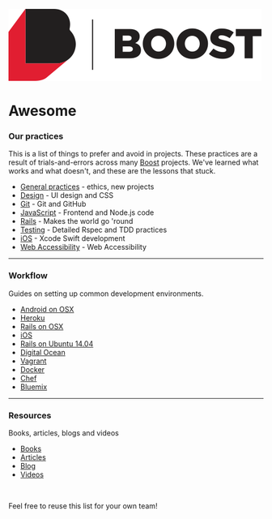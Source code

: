 ![Boost Logo](https://raw.githubusercontent.com/boost/awesome/master/logo.png)
# Awesome

### Our practices
This is a list of things to prefer and avoid in projects. These practices are a result of trials-and-errors across many [Boost] projects. We've learned what works and what doesn't, and these are the lessons that stuck.

- [General practices](practices/) - ethics, new projects
- [Design](practices/design.md) - UI design and CSS
- [Git](practices/git.md) - Git and GitHub
- [JavaScript](practices/javascript.md) - Frontend and Node.js code
- [Rails](practices/rails.md) - Makes the world go 'round
- [Testing](practices/testing.md) - Detailed Rspec and TDD practices
- [iOS](practices/ios.md) - Xcode Swift development
- [Web Accessibility](practices/web-accessibility.md) - Web Accessibility

----

### Workflow
Guides on setting up common development environments.

- [Android on OSX](workflow/android-osx.md)
- [Heroku](workflow/heroku.md)
- [Rails on OSX](workflow/rails-osx.md)
- [iOS](workflow/ios.md)
- [Rails on Ubuntu 14.04](workflow/rails-ubuntu1404.md)
- [Digital Ocean](workflow/digitalocean.md)
- [Vagrant](workflow/vagrant.md)
- [Docker](workflow/docker.md)
- [Chef](workflow/chef.md)
- [Bluemix](workflow/bluemix.md)

----

### Resources
Books, articles, blogs and videos

- [Books](resources/books.md)
- [Articles](resources/articles.md)
- [Blog](resources/blog.md)
- [Videos](resources/videos.md)


[Boost]: http://boost.co.nz

<br>

Feel free to reuse this list for your own team!
